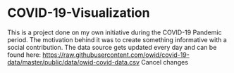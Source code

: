 # COVID-19-Visualization

This is a project done on my own initiative during the COVID-19 Pandemic period. 
The motivation behind it was to create something informative with a social contribution.
The data source gets updated every day and can be found here: https://raw.githubusercontent.com/owid/covid-19-data/master/public/data/owid-covid-data.csv
Cancel changes
